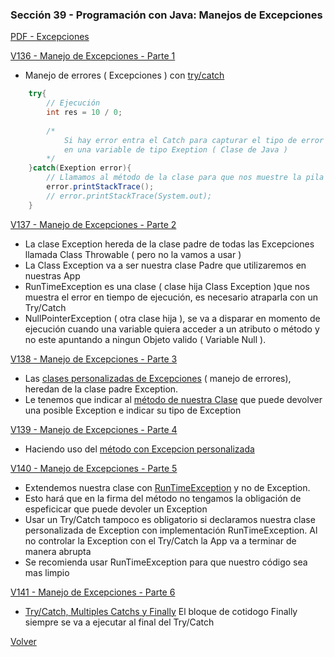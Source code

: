 ### Sección 39 - Programación con Java: Manejos de Excepciones

[PDF - Excepciones](Apuntes/15-01-Excepciones-CPJ.pdf)

[V136 - Manejo de Excepciones - Parte 1](V136_Manejo_de_Excepciones_Parte_1/src/test/TestExcepciones.java)
- Manejo de errores ( Excepciones ) con [try/catch](V136_Manejo_de_Excepciones_Parte_1/src/test/TestExcepciones.java)
```java
    try{
        // Ejecución
        int res = 10 / 0;
        
        /* 
            Si hay error entra el Catch para capturar el tipo de error
            en una variable de tipo Exeption ( Clase de Java )
        */
    }catch(Exeption error){
        // Llamamos al método de la clase para que nos muestre la pila de errores
        error.printStackTrace();
        // error.printStackTrace(System.out);
    }
```

[V137 - Manejo de Excepciones - Parte 2](137_Manejo_de_Excepciones_Parte_2/src/test/TestExcepciones.java)
- La clase Exception hereda de la clase padre de todas las Excepciones llamada
Class Throwable  ( pero no la vamos a usar )
- La Class Exception va a ser nuestra clase Padre que utilizaremos en nuestras App
- RunTimeException es una clase ( clase hija Class Exception )que nos muestra el error en tiempo de ejecución,
es necesario atraparla con un Try/Catch
- NullPointerException ( otra clase hija ), se va a disparar en momento de ejecución
cuando una variable quiera acceder a un atributo o método y no este apuntando a
ningun Objeto valido ( Variable Null ).

[V138 - Manejo de Excepciones - Parte 3](V138_Manejo_de_Excepciones_Parte_3/src)
- Las [clases personalizadas de Excepciones](V138_Manejo_de_Excepciones_Parte_3/src/excepciones/OperacionExcepcion.java)
 ( manejo de errores), heredan de la clase padre Exception.
- Le tenemos que  indicar al [método de nuestra Clase](V138_Manejo_de_Excepciones_Parte_3/src/aritmetica/Aritmetica.java) 
que puede devolver una posible Exception e indicar su tipo de Exception

[V139 - Manejo de Excepciones - Parte 4](V139_Manejo_de_Excepciones_Parte_4/src)
- Haciendo uso del [método con Excepcion personalizada](V139_Manejo_de_Excepciones_Parte_4/src/test/TestExcepcionAritmetica.java)

[V140 - Manejo de Excepciones - Parte 5](V140_Manejo_de_Excepciones_Parte_5/src)
- Extendemos nuestra clase con [RunTimeException](V140_Manejo_de_Excepciones_Parte_5/src/excepciones/OperacionExcepcion.java) 
y no de Exception. 
- Esto hará que en la firma del método no tengamos la obligación de espeficicar 
que puede devoler un Exception
- Usar un Try/Catch tampoco es obligatorio si declaramos nuestra clase personalizada
de Exception con implementación RunTimeException. Al no controlar la Exception
con el Try/Catch la App va a terminar de manera abrupta
- Se recomienda usar RunTimeException para que nuestro código sea mas limpio

[V141 - Manejo de Excepciones - Parte 6](V141_Manejo_de_Excepciones_Parte_6/src)
- [Try/Catch, Multiples Catchs y Finally](V141_Manejo_de_Excepciones_Parte_6/src/test/TestExcepciones.java)
El bloque de cotidogo Finally siempre se va a ejecutar al final del Try/Catch


[Volver](../)